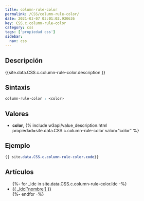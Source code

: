 ```yaml
---
title: column-rule-color
permalink: /CSS/column-rule-color/
date: 2021-03-07 03:01:03.930636
key: CSS.c.column-rule-color
category: css
tags: ['propiedad css']
sidebar: 
  nav: css
---
```


## Descripción
{{site.data.CSS.c.column-rule-color.description }}

## Sintaxis
~~~css
column-rule-color : <color>
~~~

## Valores
* **color**,  {% include w3api/value_description.html propiedad=site.data.CSS.c.column-rule-color valor="color" %}

## Ejemplo
~~~css
{{ site.data.CSS.c.column-rule-color.code}}
~~~

## Artículos
<ul>
{%- for _ldc in site.data.CSS.c.column-rule-color.ldc -%}
   <li>
       <a href="{{_ldc['url'] }}">{{ _ldc['nombre'] }}</a>
   </li>
{%- endfor -%}
</ul>
